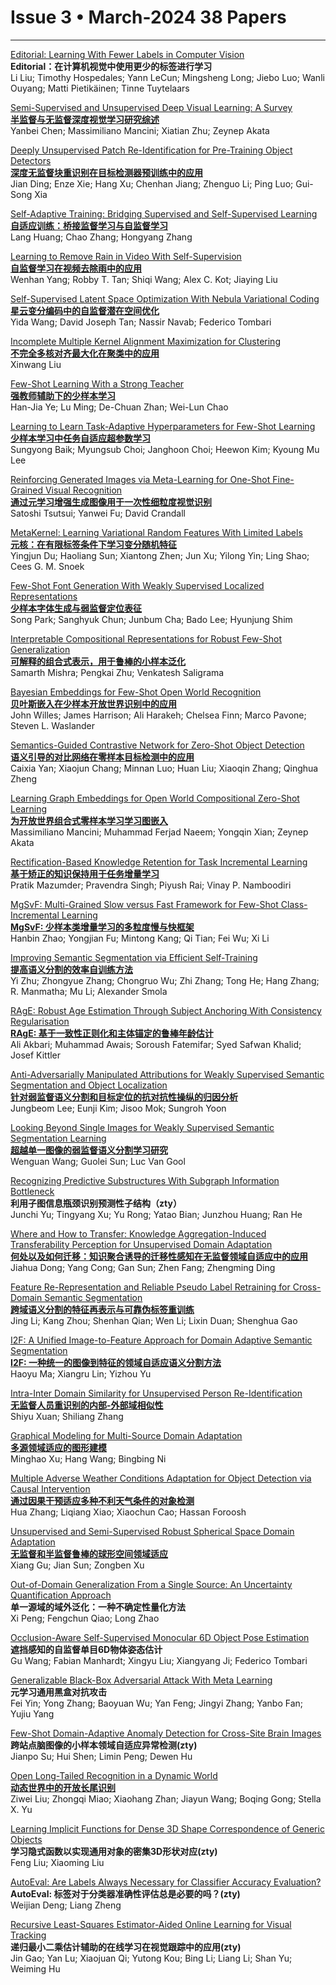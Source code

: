 # Issue 3 • March-2024 38 Papers

*****

[Editorial: Learning With Fewer Labels in Computer Vision](https://ieeexplore.ieee.org/document/10423573/)  
**Editorial：在计算机视觉中使用更少的标签进行学习**  
Li Liu; Timothy Hospedales; Yann LeCun; Mingsheng Long; Jiebo Luo; Wanli Ouyang; Matti Pietikäinen; Tinne Tuytelaars  

[Semi-Supervised and Unsupervised Deep Visual Learning: A Survey](https://ieeexplore.ieee.org/document/9866825/)  
**[半监督与无监督深度视觉学习研究综述](https://mp.weixin.qq.com/s/Kp-rLPtT33mGACW4L-c34Q)**  
Yanbei Chen; Massimiliano Mancini; Xiatian Zhu; Zeynep Akata  

[Deeply Unsupervised Patch Re-Identification for Pre-Training Object Detectors](https://ieeexplore.ieee.org/document/9749837/)  
**[深度无监督块重识别在目标检测器预训练中的应用](https://mp.weixin.qq.com/s/QFNp_FdNdzU5SHa5Mr3Now)**  
Jian Ding; Enze Xie; Hang Xu; Chenhan Jiang; Zhenguo Li; Ping Luo; Gui-Song Xia  

[Self-Adaptive Training: Bridging Supervised and Self-Supervised Learning](https://ieeexplore.ieee.org/document/9931970/)  
**[自适应训练：桥接监督学习与自监督学习](https://mp.weixin.qq.com/s/Fx6VeLSfNGxgdPhudAPBIQ)**  
Lang Huang; Chao Zhang; Hongyang Zhang  

[Learning to Remove Rain in Video With Self-Supervision](https://ieeexplore.ieee.org/document/9815121/)  
**[自监督学习在视频去除雨中的应用](https://mp.weixin.qq.com/s/1VzQXQRwTN0d1jtxQvfv3g)**  
Wenhan Yang; Robby T. Tan; Shiqi Wang; Alex C. Kot; Jiaying Liu  

[Self-Supervised Latent Space Optimization With Nebula Variational Coding](https://ieeexplore.ieee.org/document/9740011/)  
**[星云变分编码中的自监督潜在空间优化](https://mp.weixin.qq.com/s/w2_-MlU0-VDxwmcEEQw5AQ)**  
Yida Wang; David Joseph Tan; Nassir Navab; Federico Tombari  

[Incomplete Multiple Kernel Alignment Maximization for Clustering](https://ieeexplore.ieee.org/document/9556554/)  
**[不完全多核对齐最大化在聚类中的应用](https://mp.weixin.qq.com/s/pL9LiyHha705FoTyzLOaeQ)**  
Xinwang Liu  

[Few-Shot Learning With a Strong Teacher](https://ieeexplore.ieee.org/document/9737396/)  
**[强教师辅助下的少样本学习](https://mp.weixin.qq.com/s/kCLeuIqp8w3bCU990rSsDg)**  
Han-Jia Ye; Lu Ming; De-Chuan Zhan; Wei-Lun Chao  

[Learning to Learn Task-Adaptive Hyperparameters for Few-Shot Learning](https://ieeexplore.ieee.org/document/10080995/)  
**[少样本学习中任务自适应超参数学习](https://mp.weixin.qq.com/s/6X3DgQuOAzD9xmEF_4Axdw)**  
Sungyong Baik; Myungsub Choi; Janghoon Choi; Heewon Kim; Kyoung Mu Lee  

[Reinforcing Generated Images via Meta-Learning for One-Shot Fine-Grained Visual Recognition](https://ieeexplore.ieee.org/document/9756906/)  
**[通过元学习增强生成图像用于一次性细粒度视觉识别](https://mp.weixin.qq.com/s/6ne4qoqlLhh87nS0zqto1w)**  
Satoshi Tsutsui; Yanwei Fu; David Crandall  

[MetaKernel: Learning Variational Random Features With Limited Labels](https://ieeexplore.ieee.org/document/9722994/)  
**[元核：在有限标签条件下学习变分随机特征](https://mp.weixin.qq.com/s/gGpN8vqEVhuoyCc5t8ZZhQ)**  
Yingjun Du; Haoliang Sun; Xiantong Zhen; Jun Xu; Yilong Yin; Ling Shao; Cees G. M. Snoek  

[Few-Shot Font Generation With Weakly Supervised Localized Representations](https://ieeexplore.ieee.org/document/9854803/)  
**[少样本字体生成与弱监督定位表征](https://mp.weixin.qq.com/s/VaB_SkU8o8xwMCeP9SExkQ)**  
Song Park; Sanghyuk Chun; Junbum Cha; Bado Lee; Hyunjung Shim  

[Interpretable Compositional Representations for Robust Few-Shot Generalization](https://ieeexplore.ieee.org/document/9913725/)  
**[可解释的组合式表示，用于鲁棒的小样本泛化](https://mp.weixin.qq.com/s/d8pNWrISAjr6MqBCVyM17Q)**  
Samarth Mishra; Pengkai Zhu; Venkatesh Saligrama  

[Bayesian Embeddings for Few-Shot Open World Recognition](https://ieeexplore.ieee.org/document/9875990/)  
**[贝叶斯嵌入在少样本开放世界识别中的应用](https://mp.weixin.qq.com/s/bgfZF-4gnF4hMUw9tOux_g)**  
John Willes; James Harrison; Ali Harakeh; Chelsea Finn; Marco Pavone; Steven L. Waslander  


[Semantics-Guided Contrastive Network for Zero-Shot Object Detection](https://ieeexplore.ieee.org/document/9669022/)  
**[语义引导的对比网络在零样本目标检测中的应用](https://mp.weixin.qq.com/s/5E4GvTnVl2VsMNRRDqb3yw)**  
Caixia Yan; Xiaojun Chang; Minnan Luo; Huan Liu; Xiaoqin Zhang; Qinghua Zheng  

[Learning Graph Embeddings for Open World Compositional Zero-Shot Learning](https://ieeexplore.ieee.org/document/9745371/)  
**[为开放世界组合式零样本学习学习图嵌入](https://mp.weixin.qq.com/s/poSZlyyOmJeE0y-jGKyYag)**  
Massimiliano Mancini; Muhammad Ferjad Naeem; Yongqin Xian; Zeynep Akata  

[Rectification-Based Knowledge Retention for Task Incremental Learning](https://ieeexplore.ieee.org/document/9966835/)  
**[基于矫正的知识保持用于任务增量学习](https://mp.weixin.qq.com/s/cakOgXWGyMW7AUMc9i-0Gw)**  
Pratik Mazumder; Pravendra Singh; Piyush Rai; Vinay P. Namboodiri  

[MgSvF: Multi-Grained Slow versus Fast Framework for Few-Shot Class-Incremental Learning](https://ieeexplore.ieee.org/document/9645290/)  
**[MgSvF: 少样本类增量学习的多粒度慢与快框架](https://mp.weixin.qq.com/s/9znd-uugxaAFqVhLKRdJLg)**  
Hanbin Zhao; Yongjian Fu; Mintong Kang; Qi Tian; Fei Wu; Xi Li  

[Improving Semantic Segmentation via Efficient Self-Training](https://ieeexplore.ieee.org/document/9663011/)  
**[提高语义分割的效率自训练方法](https://mp.weixin.qq.com/s/7B3Zp8_MijSHIv1AZHVL6A)**  
Yi Zhu; Zhongyue Zhang; Chongruo Wu; Zhi Zhang; Tong He; Hang Zhang; R. Manmatha; Mu Li; Alexander Smola  

[RAgE: Robust Age Estimation Through Subject Anchoring With Consistency Regularisation](https://ieeexplore.ieee.org/document/9810519/)  
**[RAgE: 基于一致性正则化和主体锚定的鲁棒年龄估计](https://mp.weixin.qq.com/s/JxZWjI0-Dn6hJHvC1Pz1Lw)**  
Ali Akbari; Muhammad Awais; Soroush Fatemifar; Syed Safwan Khalid; Josef Kittler  

[Anti-Adversarially Manipulated Attributions for Weakly Supervised Semantic Segmentation and Object Localization](https://ieeexplore.ieee.org/document/9756329/)  
**[针对弱监督语义分割和目标定位的抗对抗性操纵的归因分析](https://mp.weixin.qq.com/s/6DjI9Zo5B_rmb7VjvqX6Gw)**  
Jungbeom Lee; Eunji Kim; Jisoo Mok; Sungroh Yoon  

[Looking Beyond Single Images for Weakly Supervised Semantic Segmentation Learning](https://ieeexplore.ieee.org/document/9760057/)  
**[超越单一图像的弱监督语义分割学习研究](https://mp.weixin.qq.com/s/j17a8tljDkKGFzlzNXmDEw)**  
Wenguan Wang; Guolei Sun; Luc Van Gool  

[Recognizing Predictive Substructures With Subgraph Information Bottleneck](https://ieeexplore.ieee.org/document/9537601/)  
**利用子图信息瓶颈识别预测性子结构（zty）**  
Junchi Yu; Tingyang Xu; Yu Rong; Yatao Bian; Junzhou Huang; Ran He  

[Where and How to Transfer: Knowledge Aggregation-Induced Transferability Perception for Unsupervised Domain Adaptation](https://ieeexplore.ieee.org/document/9616392/)  
**[何处以及如何迁移：知识聚合诱导的迁移性感知在无监督领域自适应中的应用](https://mp.weixin.qq.com/s/noFfspE2yH9_FDD6cos80Q)**  
Jiahua Dong; Yang Cong; Gan Sun; Zhen Fang; Zhengming Ding  

[Feature Re-Representation and Reliable Pseudo Label Retraining for Cross-Domain Semantic Segmentation](https://ieeexplore.ieee.org/document/9733271/)  
**[跨域语义分割的特征再表示与可靠伪标签重训练](https://mp.weixin.qq.com/s/El8n1K_2nGIZhr1kNkPhEg)**  
Jing Li; Kang Zhou; Shenhan Qian; Wen Li; Lixin Duan; Shenghua Gao  

[I2F: A Unified Image-to-Feature Approach for Domain Adaptive Semantic Segmentation](https://ieeexplore.ieee.org/document/9984933/)  
**[I2F: 一种统一的图像到特征的领域自适应语义分割方法](https://mp.weixin.qq.com/s/cYELzFagNeAGfwNb3xiPVA)**  
Haoyu Ma; Xiangru Lin; Yizhou Yu  

[Intra-Inter Domain Similarity for Unsupervised Person Re-Identification](https://ieeexplore.ieee.org/document/9745321/)  
**[无监督人员重识别的内部-外部域相似性](https://mp.weixin.qq.com/s/J5EZFsmYDhxStfAgA9BA4g)**  
Shiyu Xuan; Shiliang Zhang  

[Graphical Modeling for Multi-Source Domain Adaptation](https://ieeexplore.ieee.org/document/9767755/)  
**[多源领域适应的图形建模](https://mp.weixin.qq.com/s/dxQ-2cYBGj5iC7ZbeD_AHA)**  
Minghao Xu; Hang Wang; Bingbing Ni  

[Multiple Adverse Weather Conditions Adaptation for Object Detection via Causal Intervention](https://ieeexplore.ieee.org/document/9756301/)  
**[通过因果干预适应多种不利天气条件的对象检测](https://mp.weixin.qq.com/s/xtlK2Tb5oAdyaBuPZAL9yA)**  
Hua Zhang; Liqiang Xiao; Xiaochun Cao; Hassan Foroosh  

[Unsupervised and Semi-Supervised Robust Spherical Space Domain Adaptation](https://ieeexplore.ieee.org/document/9733209/)  
**[无监督和半监督鲁棒的球形空间领域适应](https://mp.weixin.qq.com/s/m_WARsbNzLwMTMwD_ewLCg)**  
Xiang Gu; Jian Sun; Zongben Xu  

[Out-of-Domain Generalization From a Single Source: An Uncertainty Quantification Approach](https://ieeexplore.ieee.org/document/9801711/)  
**单一源域的域外泛化：一种不确定性量化方法**  
Xi Peng; Fengchun Qiao; Long Zhao  

[Occlusion-Aware Self-Supervised Monocular 6D Object Pose Estimation](https://ieeexplore.ieee.org/document/9655492/)  
**遮挡感知的自监督单目6D物体姿态估计**  
Gu Wang; Fabian Manhardt; Xingyu Liu; Xiangyang Ji; Federico Tombari  

[Generalizable Black-Box Adversarial Attack With Meta Learning](https://ieeexplore.ieee.org/document/10017370/)  
**元学习通用黑盒对抗攻击**  
Fei Yin; Yong Zhang; Baoyuan Wu; Yan Feng; Jingyi Zhang; Yanbo Fan; Yujiu Yang  

[Few-Shot Domain-Adaptive Anomaly Detection for Cross-Site Brain Images](https://ieeexplore.ieee.org/document/9606561/)  
**跨站点脑图像的小样本领域自适应异常检测(zty)**  
Jianpo Su; Hui Shen; Limin Peng; Dewen Hu  

[Open Long-Tailed Recognition in a Dynamic World](https://ieeexplore.ieee.org/document/9863702/)  
**[动态世界中的开放长尾识别](https://mp.weixin.qq.com/s/LF71UoITQ8IcZTxIMf5_SA)**  
Ziwei Liu; Zhongqi Miao; Xiaohang Zhan; Jiayun Wang; Boqing Gong; Stella X. Yu  

[Learning Implicit Functions for Dense 3D Shape Correspondence of Generic Objects](https://ieeexplore.ieee.org/document/10004641/)  
**学习隐式函数以实现通用对象的密集3D形状对应(zty)**  
Feng Liu; Xiaoming Liu  

[AutoEval: Are Labels Always Necessary for Classifier Accuracy Evaluation?](https://ieeexplore.ieee.org/document/9655472/)  
**AutoEval: 标签对于分类器准确性评估总是必要的吗？(zty)**  
Weijian Deng; Liang Zheng  

[Recursive Least-Squares Estimator-Aided Online Learning for Visual Tracking](https://ieeexplore.ieee.org/document/9729522/)  
**递归最小二乘估计辅助的在线学习在视觉跟踪中的应用(zty)**  
Jin Gao; Yan Lu; Xiaojuan Qi; Yutong Kou; Bing Li; Liang Li; Shan Yu; Weiming Hu  

